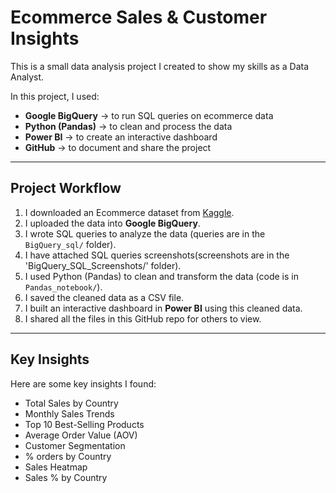 # Ecommerce Sales & Customer Insights

This is a small data analysis project I created to show my skills as a Data Analyst.

In this project, I used:

- **Google BigQuery** → to run SQL queries on ecommerce data  
- **Python (Pandas)** → to clean and process the data  
- **Power BI** → to create an interactive dashboard  
- **GitHub** → to document and share the project  

---

## Project Workflow

1. I downloaded an Ecommerce dataset from [Kaggle](https://www.kaggle.com/datasets/carrie1/ecommerce-data).  
2. I uploaded the data into **Google BigQuery**.  
3. I wrote SQL queries to analyze the data (queries are in the `BigQuery_sql/` folder).
4. I have attached SQL queries screenshots(screenshots are in the 'BigQuery_SQL_Screenshots/' folder). 
5. I used Python (Pandas) to clean and transform the data (code is in `Pandas_notebook/`).  
6. I saved the cleaned data as a CSV file.  
7. I built an interactive dashboard in **Power BI** using this cleaned data.  
8. I shared all the files in this GitHub repo for others to view.

---

## Key Insights

Here are some key insights I found:

- Total Sales by Country  
- Monthly Sales Trends  
- Top 10 Best-Selling Products  
- Average Order Value (AOV)  
- Customer Segmentation
- % orders by Country
- Sales Heatmap
- Sales % by Country

